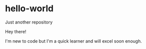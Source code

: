 # hello-world
Just another repository

Hey there!

I'm new to code but I'm a quick learner and will excel soon enough.
